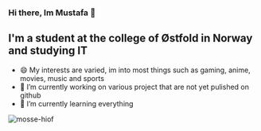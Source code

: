 ### Hi there, Im Mustafa 👋

## I'm a student at the college of Østfold in Norway and studying IT

- 😄 My interests are varied, im into most things such as gaming, anime, movies, music and sports
- 🔭 I’m currently working on various project that are not yet pulished on github
- 🌱 I’m currently learning everything

<p align="left"> <img src="https://komarev.com/ghpvc/?username=mosse-hiof" alt="mosse-hiof" /> </p>

[outlook]:mustafa.sahin@hiof.no
